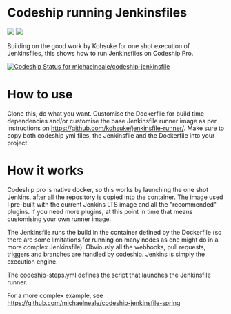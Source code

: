 # Codeship running Jenkinsfiles 

<img src='https://www.cloudbees.com/sites/default/files/codeship-by-cloudbees.png'>
<img src='https://wiki.jenkins.io/download/attachments/2916393/logo.png'>

Building on the good work by Kohsuke for one shot execution of Jenkinsfiles, this shows how to run Jenkinsfiles on Codeship Pro. 

[ ![Codeship Status for michaelneale/codeship-jenkinsfile](https://app.codeship.com/projects/2eaf07c0-04d0-0136-0999-0e7fdaa29a0c/status?branch=master)](https://app.codeship.com/projects/280572)

# How to use

Clone this, do what you want. Customise the Dockerfile for build time dependencies and/or customise the base Jenkinsfile runner image as per instructions on https://github.com/kohsuke/jenkinsfile-runner/. Make sure to copy both codeship yml files, the Jenkinsfile and the Dockerfile into your project.

# How it works

Codeship pro is native docker, so this works by launching the one shot Jenkins, after all the repository is copied into the container. The image used I pre-built with the current Jenkins LTS image and all the "recommended" plugins. If you need more plugins, at this point in time that means customising your own runner image. 

The Jenkinsfile runs the build in the container defined by the Dockerfile (so there are some limitations for running on many nodes as one might do in a more complex Jenkinsfile). Obviously all the webhooks, pull requests, triggers and branches are handled by codeship. Jenkins is simply the execution engine.

The codeship-steps.yml defines the script that launches the Jenkinsfile runner.

For a more complex example, see https://github.com/michaelneale/codeship-jenkinsfile-spring
